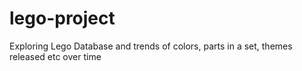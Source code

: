 # lego-project
Exploring Lego Database and trends of colors, parts in a set, themes released etc over time
